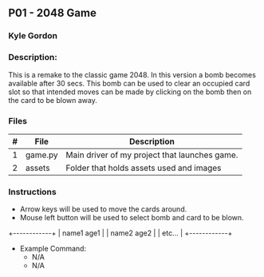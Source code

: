 ## P01 - 2048 Game
### Kyle Gordon
### Description:

This is a remake to the classic game 2048. In this version a bomb becomes available after 30 secs.
This bomb can be used to clear an occupied card slot so that intended moves can be made by clicking
on the bomb then on the card to be blown away.

### Files

|   #   | File            | Description                                        |
| :---: | --------------- | -------------------------------------------------- |
|   1   | game.py         | Main driver of my project that launches game.      |
|   2   | assets  | Folder that holds assets used and images         |

### Instructions

- Arrow keys will be used to move the cards around.
- Mouse left button will be used to select bomb and card to be blown.

+------------+
| name1 age1 |
| name2 age2 |
| etc...     |
+------------+

- Example Command:
    - N/A
    - N/A
